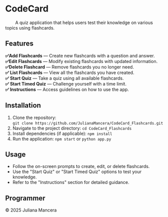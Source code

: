 # CodeCard
&emsp;&emsp; A quiz application that helps users test their knowledge on various topics using flashcards.

## Features
**✅Add Flashcards** — Create new flashcards with a question and answer. <br>
**✅Edit Flashcards** — Modify existing flashcards with updated information.  <br>
**✅Delete Flashcard** — Remove flashcards you no longer need.  <br>
**✅ List Flashcards** — View all the flashcards you have created.  <br>
**✅ Start Quiz** — Take a quiz using all available flashcards. <br>
**✅ Start Timed Quiz** — Challenge yourself with a time limit. <br>
**✅ Instructions** — Access guidelines on how to use the app. <br>

## Installation
1. Clone the repository:  
   `git clone https://github.com/JulianaMancera/CodeCard_Flashcards.git`
2. Navigate to the project directory:
   `cd CodeCard_Flashcards `
3. Install dependencies (if applicable):
   `npm install`
4. Run the application:
   `npm start` or `python app.py `

## Usage
- Follow the on-screen prompts to create, edit, or delete flashcards.
- Use the "Start Quiz" or "Start Timed Quiz" options to test your knowledge.
- Refer to the "Instructions" section for detailed guidance.

## Programmer
© 2025 Juliana Mancera
